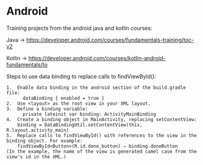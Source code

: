 # Android
Training projects from the android java and kotlin courses:

  Java   -> https://developer.android.com/courses/fundamentals-training/toc-v2

  Kotlin -> https://developer.android.com/courses/kotlin-android-fundamentals/to

  Steps to use data binding to replace calls to findViewById():
  
    1.  Enable data binding in the android section of the build.gradle file:
    	  dataBinding { enabled = true }
    2.  Use <layout> as the root view in your XML layout.
    3.  Define a binding variable:
    	  private lateinit var binding: ActivityMainBinding
    4.  Create a binding object in MainActivity, replacing setContentView:
        binding = DataBindingUtil.setContentView(this, R.layout.activity_main)
    5. 	Replace calls to findViewById() with references to the view in the binding object. For example:
        findViewById<Button>(R.id.done_button) ⇒ binding.doneButton
    (In the example, the name of the view is generated camel case from the view's id in the XML.)
